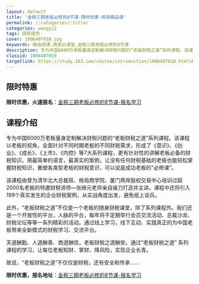 ```yaml
---
layout: default
title: '金税三期老板必修的8节课-限时优惠-网易精品课'
permalink: /:categories/:title/
categories: wangyi2
tags: 网易提供
cover: 1006407010.jpg
keywords: 精选网课,网易云课堂,金税三期老板必修的8节课
description: 专为中国6000万老板量身定制解决财税问题的“老板财税之道”系列课程。该课程以老板的视角，全面针对不同时期老板的不同财税
classid: 1006407010
targetlink: https://study.163.com/course/introduction/1006407010.htm?share=1&shareId=1025206652&utm_campaign=share&utm_medium=iphoneShare&utm_source=&utm_u=1025206652
---
```


## 限时特惠

**限时优惠，火速报名**：[金税三期老板必修的8节课-报名学习](https://study.163.com/course/introduction/1006407010.htm?share=1&shareId=1025206652&utm_campaign=share&utm_medium=iphoneShare&utm_source=&utm_u=1025206652)

## 课程介绍

专为中国6000万老板量身定制解决财税问题的“老板财税之道”系列课程。该课程以老板的视角，全面针对不同时期老板的不同财税需求，形成了《意识》、《创业》、《成长》、《上市》、《内控》等7大系列课程，更有针对性的讲解老板必备的财税知识。用最简单的语言，最真实的案例，让没有任何财税基础的老板也能轻松掌握财税知识，重塑各类型老板的财税意识，可以说是成功老板的“必修课”。



该课程由曾为清华北大总裁班、格局商学院、厦门两岸股权交易中心培训过超2000名老板的特邀财税讲师—张继元老师亲自操刀打造并主讲。课程中还将引入199个真实发生的企业财税案例，从实战角度出发，避免纸上谈兵。



此外，“老板财税之道”不仅是一个老板的随身财税课堂，除了系列课程外。我们还是一个开放性的平台，人脉的平台，每年将不定期举行会员交流活动、总裁沙龙、财税论坛等等一系列精彩的活动。通过线上学习，线下互动、实践真正的为中国老板带来全新模式的财税学习、交流平台。



天道酬勤、人道酬善、商道酬信，老板财税之道酬安。通过“老板财税之道” 系列课程的学习，让每位老板知财、掌财、降风险，实现企业长青。

故说，“老板财税之道”不仅仅是财税，还有安全和传承……

**限时优惠，报名地址**：[金税三期老板必修的8节课-报名学习](https://study.163.com/course/introduction/1006407010.htm?share=1&shareId=1025206652&utm_campaign=share&utm_medium=iphoneShare&utm_source=&utm_u=1025206652)

